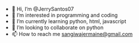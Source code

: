 - 👋 Hi, I’m @JerrySantos07
- 👀 I’m interested in programming and coding
- 🌱 I’m currently learning python, html, javascript
- 💞️ I’m looking to collaborate on python
- 📫 How to reach me sangiwajermaine@gmail.com

<!---
JerrySantos07/JerrySantos07 is a ✨ special ✨ repository because its `README.md` (this file) appears on your GitHub profile.
You can click the Preview link to take a look at your changes.
--->
